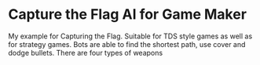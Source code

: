 # Capture the Flag AI for Game Maker
My example for Capturing the Flag. Suitable for TDS style games as well as for strategy games. Bots are able to find the shortest path, use cover and dodge bullets. There are four types of weapons
